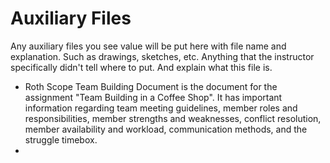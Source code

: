 # Auxiliary Files

Any auxiliary files you see value will be put here with file name and explanation. Such as drawings, sketches, etc. Anything that the instructor specifically didn't tell where to put. And explain what this file is.

- Roth Scope Team Building Document is the document for the assignment "Team Building in a Coffee Shop". It has important information regarding team meeting guidelines, member roles and responsibilities, member strengths and weaknesses, conflict resolution, member availability and workload, communication methods, and the struggle timebox.
- 
